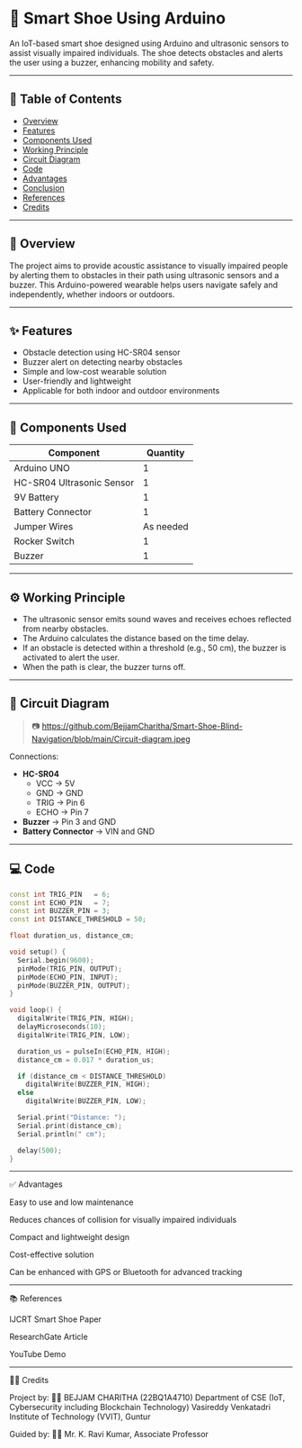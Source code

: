 # 👟 Smart Shoe Using Arduino

An IoT-based smart shoe designed using Arduino and ultrasonic sensors to assist visually impaired individuals. The shoe detects obstacles and alerts the user using a buzzer, enhancing mobility and safety.

---

## 📌 Table of Contents

- [Overview](#overview)
- [Features](#features)
- [Components Used](#components-used)
- [Working Principle](#working-principle)
- [Circuit Diagram](#circuit-diagram)
- [Code](#code)
- [Advantages](#advantages)
- [Conclusion](#conclusion)
- [References](#references)
- [Credits](#credits)

---

## 🧠 Overview

The project aims to provide acoustic assistance to visually impaired people by alerting them to obstacles in their path using ultrasonic sensors and a buzzer. This Arduino-powered wearable helps users navigate safely and independently, whether indoors or outdoors.

---

## ✨ Features

- Obstacle detection using HC-SR04 sensor
- Buzzer alert on detecting nearby obstacles
- Simple and low-cost wearable solution
- User-friendly and lightweight
- Applicable for both indoor and outdoor environments

---

## 🔧 Components Used

| Component                 | Quantity |
|--------------------------|----------|
| Arduino UNO              | 1        |
| HC-SR04 Ultrasonic Sensor| 1        |
| 9V Battery               | 1        |
| Battery Connector        | 1        |
| Jumper Wires             | As needed|
| Rocker Switch            | 1        |
| Buzzer                   | 1        |

---

## ⚙️ Working Principle

- The ultrasonic sensor emits sound waves and receives echoes reflected from nearby obstacles.
- The Arduino calculates the distance based on the time delay.
- If an obstacle is detected within a threshold (e.g., 50 cm), the buzzer is activated to alert the user.
- When the path is clear, the buzzer turns off.

---

## 🔁 Circuit Diagram

> 📷 https://github.com/BejjamCharitha/Smart-Shoe-Blind-Navigation/blob/main/Circuit-diagram.jpeg

Connections:
- **HC-SR04**
  - VCC → 5V
  - GND → GND
  - TRIG → Pin 6
  - ECHO → Pin 7
- **Buzzer** → Pin 3 and GND
- **Battery Connector** → VIN and GND

---

## 💻 Code

```cpp
const int TRIG_PIN   = 6;
const int ECHO_PIN   = 7;
const int BUZZER_PIN = 3;
const int DISTANCE_THRESHOLD = 50;

float duration_us, distance_cm;

void setup() {
  Serial.begin(9600);
  pinMode(TRIG_PIN, OUTPUT);
  pinMode(ECHO_PIN, INPUT);
  pinMode(BUZZER_PIN, OUTPUT);
}

void loop() {
  digitalWrite(TRIG_PIN, HIGH);
  delayMicroseconds(10);
  digitalWrite(TRIG_PIN, LOW);

  duration_us = pulseIn(ECHO_PIN, HIGH);
  distance_cm = 0.017 * duration_us;

  if (distance_cm < DISTANCE_THRESHOLD)
    digitalWrite(BUZZER_PIN, HIGH);
  else
    digitalWrite(BUZZER_PIN, LOW);

  Serial.print("Distance: ");
  Serial.print(distance_cm);
  Serial.println(" cm");

  delay(500);
}
```

---

✅ Advantages

  Easy to use and low maintenance
  
  Reduces chances of collision for visually impaired individuals
  
  Compact and lightweight design
  
  Cost-effective solution
  
  Can be enhanced with GPS or Bluetooth for advanced tracking

---

📚 References

  IJCRT Smart Shoe Paper
  
  ResearchGate Article
  
  YouTube Demo

---

👩‍💻 Credits

  Project by:
  🧑‍🎓 BEJJAM CHARITHA (22BQ1A4710)
  Department of CSE (IoT, Cybersecurity including Blockchain Technology)
  Vasireddy Venkatadri Institute of Technology (VVIT), Guntur
  
  Guided by:
  👨‍🏫 Mr. K. Ravi Kumar, Associate Professor



